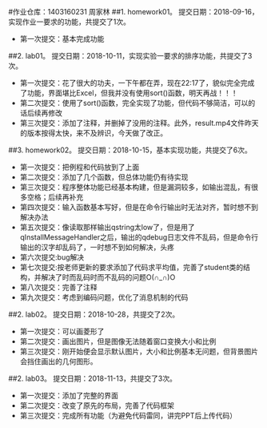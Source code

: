 #作业仓库：1403160231	周家林
##1. homework01。 提交日期：2018-09-16，实现作业一要求的功能，共提交了1次。
- 第一次提交：基本完成功能


##2. lab01。 提交日期：2018-10-11，实现实验一要求的排序功能，共提交了3次。
- 第一次提交：花了很大的功夫，一下午都在弄，现在22:17了，貌似完全完成了功能，界面堪比Excel，但我并没有使用sort()函数，明天再战！！！
- 第二次提交：使用了sort()函数，完全实现了功能，但代码不够简洁，可以的话后续再修改
- 第三次提交：添加了注释，并删掉了没用的注释。此外，result.mp4文件昨天的版本按得太快，来不及辨识，今天做了改正。

##3. homework02。 提交日期：2018-10-15，基本实现功能，共提交了6次。
- 第一次提交：把例程和代码放到了上面
- 第二次提交：添加了几个函数，但总体功能仍有待实现
- 第三次提交：程序整体功能已经基本构建，但是漏洞较多，如输出混乱，有很多空格；后续再补充
- 第四次提交：输入函数基本写好，但是在命令行输出时无法对齐，暂时想不到解决办法
- 第五次提交：像读取那样输出qstring太low了，但是用了qInstallMessageHandler之后，输出的qdebug日志文件不乱码，但是命令行输出的汉字却乱码了，一时想不到如何解决，头疼
- 第六次提交:bug解决
- 第七次提交:按老师更新的要求添加了代码求平均值，完善了student类的结构，并解决了时而乱码时而不乱码的问题O(∩_∩)O
- 第八次提交：完善了注释
- 第九次提交：考虑到编码问题，优化了消息机制的代码

##2. lab02。 提交日期：2018-10-28，共提交了2次。
- 第一次提交：可以画菱形了
- 第二次提交：画出图片，但是图像无法随着窗口变换大小和比例
- 第三次提交：刚开始便会显示默认图片，大小和比例基本无问题，但背景图片会挡住画出的几何图形。

##2. lab03。 提交日期：2018-11-13，共提交了3次。
- 第一次提交：添加了完整的界面
- 第二次提交：改变了原先的布局，完善了代码框架
- 第三次提交：完成所有功能（为避免代码雷同，讲完PPT后上传代码）